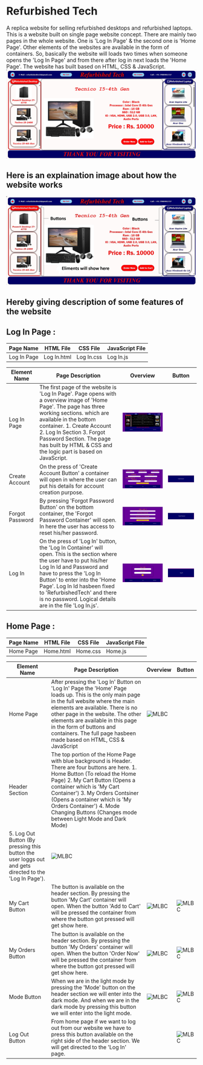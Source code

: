 # Refurbished Tech
A replica website for selling refurbished desktops and refurbished laptops. This is a website built on single page website concept. There are mainly two pages in the whole website. One is 'Log In Page' & the second one is 'Home Page'. Other elements of the websites are available in the form of containers. So, basically the website will loads two times when someone opens the 'Log In Page' and from there after log in next loads the 'Home Page'. The website has built based on HTML, CSS & JavaScript. 
<img src ="https://github.com/SubhranshuMukhopadhyay/Refurbished-Tech/blob/main/Resource%20Images/Refurbished%20Tech%20Description%20Image.jpg" alt="MLBC">

## Here is an explaination image about how the website works
<img src ="https://github.com/SubhranshuMukhopadhyay/Refurbished-Tech/blob/main/Resource%20Images/Refurbished%20Tech%20Expalination.jpg" alt="MLBC">

## Hereby giving description of some features of the website
## Log In Page :
| Page Name | HTML File | CSS File | JavaScript File | 
| - | - | - | - |
| Log In Page | Log In.html | Log In.css | Log In.js |

| Element Name | Page Description | Overview | Button |
| - | - | - | - |
| Log In Page | The first page of the website is 'Log In Page'. Page opens with a overview image of 'Home Page'. The page has three working sections. which are available in the bottom container. 1. Create Account 2. Log In Section 3. Forgot Password Section. The page has built by HTML & CSS and the logic part is based on JavaScript. | <img src ="https://github.com/SubhranshuMukhopadhyay/Refurbished-Tech/blob/main/Resource%20Images/Log%20In%20Page%20Overview.jpg" alt="MLBC"> |
| Create Account | On the press of 'Create Account Button' a container will open in where the user can put his details for account creation purpose. | <img src ="https://github.com/SubhranshuMukhopadhyay/Refurbished-Tech/blob/main/Resource%20Images/Create%20Account%20Container%20Overview.jpg" alt="MLBC"> | <img src ="https://github.com/SubhranshuMukhopadhyay/Refurbished-Tech/blob/main/Resource%20Images/Create%20Account%20Button.jpg" alt="MLBC"> |
| Forgot Password | By pressing 'Forgot Password Button' on the bottom container, the 'Forgot Password Container' will open. In here the user has access to reset his/her password. | <img src ="https://github.com/SubhranshuMukhopadhyay/Refurbished-Tech/blob/main/Resource%20Images/Forgot%20Password%20Container%20Overview.jpg" alt="MLBC"> | <img src ="https://github.com/SubhranshuMukhopadhyay/Refurbished-Tech/blob/main/Resource%20Images/Forgot%20Password%20Button.jpg" alt="MLBC"> |
| Log In | On the press of 'Log In' button, the 'Log In Container' will open. This is the section where the user have to put his/her Log In Id and Password and have to press the 'Log In Button' to enter into the 'Home Page'. Log In Id hasbeen fixed to 'RefurbishedTech' and there is no password. Logical details are in the file 'Log In.js'. | <img src ="https://github.com/SubhranshuMukhopadhyay/Refurbished-Tech/blob/main/Resource%20Images/Log%20In%20Container%20Overview.jpg" alt="MLBC"> | <img src ="https://github.com/SubhranshuMukhopadhyay/Refurbished-Tech/blob/main/Resource%20Images/Log%20In%20Button.jpg" alt="MLBC"> |
## Home Page :
| Page Name | HTML File | CSS File | JavaScript File | 
| - | - | - | - |
| Home Page | Home.html | Home.css | Home.js |

| Element Name | Page Description | Overview | Button |
| - | - | - | - |
| Home Page | After pressing the 'Log In' Button on 'Log In' Page the 'Home' Page loads up. This is the only main page in the full website where the main elements are available. There is no other page in the website. The other elements are available in this page in the form of buttons and containers. The full page hasbeen made based on HTML, CSS & JavaScript | <img src ="" alt="MLBC"> |  |
| Header Section | The top portion of the Home Page with blue background is Header. There are four buttons are here. 1. Home Button (To reload the Home Page) 2. My Cart Button (Opens a container which is 'My Cart Container') 3. My Orders Contsiner (Opens a container which is 'My Orders Container') 4. Mode Changing Buttons (Changes mode between Light Mode and Dark Mode)
5. Log Out Button (By pressing this button the user loggs out and gets directed to the 'Log In Page'). | <img src ="" alt="MLBC"> |  |
| My Cart Button | The button is available on the header section. By pressing the button 'My Cart' container will open. When the button 'Add to Cart' will be pressed the container from where the button got pressed will get show here. | <img src ="" alt="MLBC"> | <img src ="" alt="MLBC"> |
| My Orders Button | The button is available on the header section. By pressing the button 'My Orders' container will open. When the button 'Order Now' will be pressed the container from where the button got pressed will get show here. | <img src ="" alt="MLBC"> | <img src ="" alt="MLBC"> |
| Mode Button | When we are in the light mode by pressing the 'Mode' button on the header section we will enter into the dark mode. And when we are in the dark mode by pressing this button we will enter into the light mode. | <img src ="" alt="MLBC"> | <img src ="" alt="MLBC"> |
| Log Out Button | From home page if we want to log out from our website we have to press this button available on  the right side of the header section. We will get directed to the 'Log In' page. |  | <img src ="" alt="MLBC"> |
 
